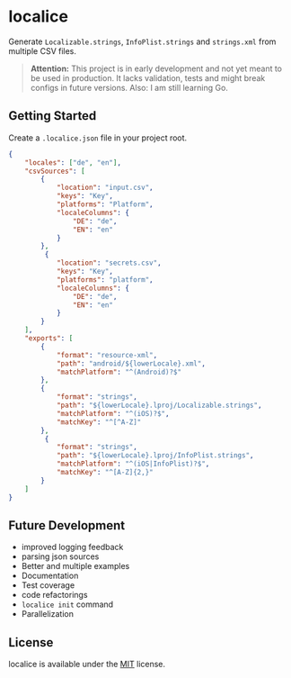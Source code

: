 # localice

Generate `Localizable.strings`, `InfoPlist.strings` and `strings.xml` from multiple CSV files.

> **Attention:** This project is in early development and not yet meant to be used in production.
> It lacks validation, tests and might break configs in future versions. Also: I am still learning Go. 

## Getting Started

Create a `.localice.json` file in your project root.

```json
{
    "locales": ["de", "en"],
    "csvSources": [
        {
            "location": "input.csv",
            "keys": "Key",
            "platforms": "Platform",
            "localeColumns": {
                "DE": "de",
                "EN": "en"
            }
        },
         {
            "location": "secrets.csv",
            "keys": "Key",
            "platforms": "platform",
            "localeColumns": {
                "DE": "de",
                "EN": "en"
            }
        }
    ],
    "exports": [
        {
            "format": "resource-xml",
            "path": "android/${lowerLocale}.xml",
            "matchPlatform": "^(Android)?$"
        },
        {
            "format": "strings",
            "path": "${lowerLocale}.lproj/Localizable.strings",
            "matchPlatform": "^(iOS)?$",
            "matchKey": "^[^A-Z]"
        },
         {
            "format": "strings",
            "path": "${lowerLocale}.lproj/InfoPlist.strings",
            "matchPlatform": "^(iOS|InfoPlist)?$",
            "matchKey": "^[A-Z]{2,}"
        }
    ]
}
```

## Future Development

* improved logging feedback
* parsing json sources
* Better and multiple examples
* Documentation
* Test coverage
* code refactorings
* `localice init` command
* Parallelization

## License

localice is available under the [MIT](./LICENSE) license.
